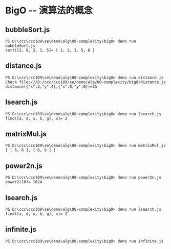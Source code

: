 # BigO -- 演算法的概念

## bubbleSort.js

```
PS D:\ccc\ccc109\se\deno\alg\00-complexity\bigO> deno run bubbleSort.js
sort([3, 8, 2, 1, 5]= [ 1, 2, 3, 5, 8 ]
```

## distance.js

```
PS D:\ccc\ccc109\se\deno\alg\00-complexity\bigO> deno run distance.js
Check file:///D:/ccc/ccc109/se/deno/alg/00-complexity/bigO/distance.js
distance({"x":3,"y":4},{"x":0,"y":0})=25
```

## lsearch.js

```
PS D:\ccc\ccc109\se\deno\alg\00-complexity\bigO> deno run lsearch.js
find([a, d, x, b, g], x)= 2
```

## matrixMul.js

```
PS D:\ccc\ccc109\se\deno\alg\00-complexity\bigO> deno run matrixMul.js
[ [ 6, 6 ], [ 6, 6 ] ]
```

## power2n.js

```
PS D:\ccc\ccc109\se\deno\alg\00-complexity\bigO> deno run power2n.js
power2(10)= 1024
```

## lsearch.js

```
PS D:\ccc\ccc109\se\deno\alg\00-complexity\bigO> deno run lsearch.js
find([a, d, x, b, g], x)= 2
```

## infinite.js

```
PS D:\ccc\ccc109\se\deno\alg\00-complexity\bigO> deno run infinite.js
```
